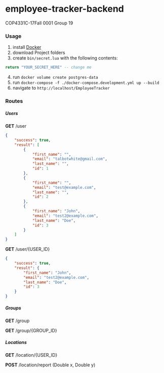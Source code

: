 # employee-tracker-backend

COP4331C-17Fall 0001
Group 19

### Usage
  1. install [Docker](https://store.docker.com/editions/community/docker-ce-desktop-windows)
  2. download Project folders
  3. create `bin/secret.lua` with the following contents:
```Lua
return "YOUR_SECRET_HERE" -- change me
```
  4. run `docker volume create postgres-data`
  5. run `docker-compose -f ./docker-compose.development.yml up --build`
  6. navigate to `http://localhost/EmployeeTracker`

### Routes

##### Users

**GET** /user
```JSON
{
	"success": true,
	"result": [
		{
			"first_name": "",
			"email": "talbotwhite@gmail.com",
			"last_name": "",
			"id": 1
		},
		{
			"first_name": "",
			"email": "test@example.com",
			"last_name": "",
			"id": 2
		},
		{
			"first_name": "John",
			"email": "test2@example.com",
			"last_name": "Doe",
			"id": 3
		}
	]
}
```

**GET** /user/{USER_ID}
```JSON
{
	"success": true,
	"result": {
		"first_name": "John",
		"email": "test2@example.com",
		"last_name": "Doe",
		"id": 3
	}
}
```

##### Groups

**GET** /group

**GET** /group/{GROUP_ID}

##### Locations

**GET** /location/{USER_ID}

**POST** /location/report (Double x, Double y)
